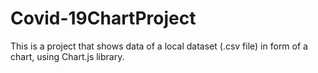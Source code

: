 # Covid-19ChartProject
This is a project that shows data of a local dataset (.csv file) in form of a chart, using Chart.js library. 
